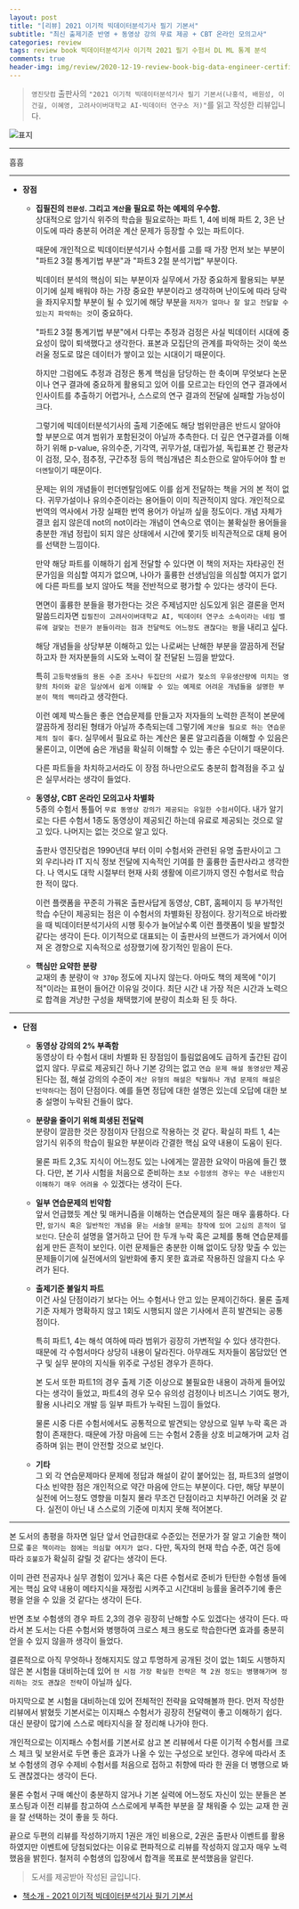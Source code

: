 ```yaml
---  
layout: post  
title: "[리뷰] 2021 이기적 빅데이터분석기사 필기 기본서"  
subtitle: "최신 출제기준 반영 + 동영상 강의 무료 제공 + CBT 온라인 모의고사"  
categories: review  
tags: review book 빅데이터분석기사 이기적 2021 필기 수험서 DL ML 통계 분석
comments: true  
header-img: img/review/2020-12-19-review-book-big-data-engineer-certificate-yj-1.png
---  
```

  
> `영진닷컴` 출판사의 `"2021 이기적 빅데이터분석기사 필기 기본서(나홍석, 배원성, 이건길, 이혜영, 고려사이버대학교 AI·빅데이터 연구소 저)"`를 읽고 작성한 리뷰입니다.  

![표지](https://theorydb.github.io/assets/img/review/2020-12-19-review-book-big-data-engineer-certificate-yj-1.png)  

---

흠흠

---

* __장점__  
  - __집필진의 `전문성`. 그리고 `계산`을 필요로 하는 예제의 우수함.__  
    상대적으로 암기식 위주의 학습을 필요로하는 파트 1, 4에 비해 파트 2, 3은 난이도에 따라 충분히 어려운 계산 문제가 등장할 수 있는 파트이다.

    때문에 개인적으로 빅데이터분석기사 수험서를 고를 때 가장 먼저 보는 부분이 "파트2 3절 통계기법 부분"과 "파트3 2절 분석기법" 부분이다. 

    빅데이터 분석의 핵심이 되는 부분이자 실무에서 가장 중요하게 활용되는 부분이기에 실제 배워야 하는 가장 중요한 부분이라고 생각하며 난이도에 따라 당락을 좌지우지할 부분이 될 수 있기에 해당 부분을 `저자가 얼마나 잘 알고 전달할 수 있는지 파악하는 것`이 중요하다.
    
    "파트2 3절 통계기법 부분"에서 다루는 추정과 검정은 사실 빅데이터 시대에 중요성이 많이 퇴색했다고 생각한다. 표본과 모집단의 관계를 파악하는 것이 쑥쓰러울 정도로 많은 데이터가 쌓이고 있는 시대이기 때문이다. 
    
    하지만 그럼에도 추정과 검정은 통계 핵심을 담당하는 한 축이며 무엇보다 논문이나 연구 결과에 중요하게 활용되고 있어 이를 모르고는 타인의 연구 결과에서 인사이트를 추출하기 어렵거나, 스스로의 연구 결과의 전달에 실패할 가능성이 크다. 

    그렇기에 빅데이터분석기사의 출제 기준에도 해당 범위만큼은 반드시 알아야 할 부분으로 여겨 범위가 포함된것이 아닐까 추측한다. 더 깊은 연구결과를 이해하기 위해 p-value, 유의수준, 기각역, 귀무가설, 대립가설, 독립표본 간 평균차이 검정, 모수, 점추정, 구간추정 등의 핵심개념은 최소한으로 알아두어야 할 `펀더멘탈`이기 때문이다. 

    문제는 위의 개념들이 펀더멘탈임에도 이를 쉽게 전달하는 책을 거의 본 적이 없다. 귀무가설이나 유의수준이라는 용어들이 이미 직관적이지 않다. 개인적으로 번역의 역사에서 가장 실패한 번역 용어가 아닐까 싶을 정도이다. 개념 자체가 결코 쉽지 않은데 not의 not이라는 개념이 연속으로 엮이는 불확실한 용어들을 충분한 개념 정립이 되지 않은 상태에서 시간에 쫓기듯 비직관적으로 대체 용어를 선택한 느낌이다.

    만약 해당 파트를 이해하기 쉽게 전달할 수 있다면 이 책의 저자는 자타공인 전문가임을 의심할 여지가 없으며, 나아가 훌륭한 선생님임을 의심할 여지가 없기에 다른 파트를 보지 않아도 책을 전반적으로 평가할 수 있다는 생각이 든다. 

    면면이 훌륭한 분들을 평가한다는 것은 주제넘지만 심도있게 읽은 결론을 먼저 말씀드리자면 `집필진이 고려사이버대학교 AI, 빅데이터 연구소 소속이라는 네임 밸류에 걸맞는 전문가 분들이라는 점과 전달력도 어느정도 괜찮다는 평`을 내리고 싶다.

    해당 개념들을 상당부분 이해하고 있는 나로써는 난해한 부분을 깔끔하게 전달하고자 한 저자분들의 시도와 노력이 잘 전달된 느낌을 받았다. 
    
    특히 `고등학생들의 용돈 수준 조사나 두집단의 사료가 젖소의 우유생산량에 미치는 영향의 차이와 같은 일상에서 쉽게 이해할 수 있는 예제로 어려운 개념들을 설명한 부분이 책의 백미`라고 생각한다. 

    이런 예제 박스들은 좋은 연습문제를 만들고자 저자들의 노력한 흔적이 본문에 깔끔하게 정리된 형태가 아닐까 추측되는데 그렇기에 `계산을 필요로 하는 연습문제의 질이 좋다`. 실무에서 필요로 하는 계산은 물론 알고리즘을 이해할 수 있음은 물론이고, 이면에 숨은 개념을 확실히 이해할 수 있는 좋은 수단이기 때문이다.

    다른 파트들을 차치하고서라도 이 장점 하나만으로도 충분히 합격점을 주고 싶은 실무서라는 생각이 들었다. 
  
  - __동영상, CBT 온라인 모의고사 차별화__  
    5종의 수험서 통틀어 `무료 동영상 강의가 제공되는 유일한 수험서`이다. 내가 알기로는 다른 수험서 1종도 동영상이 제공되긴 하는데 유료로 제공되는 것으로 알고 있다. 나머지는 없는 것으로 알고 있다.
    
    출판사 영진닷컴은 1990년대 부터 이미 수험서와 관련된 유명 출판사이고 그 외 우리나라 IT 지식 정보 전달에 지속적인 기여를 한 훌륭한 출판사라고 생각한다. 나 역시도 대학 시절부터 현재 사회 생활에 이르기까지 영진 수험서로 학습한 적이 많다.

    이런 플랫폼을 꾸준히 가꿔온 출판사답게 동영상, CBT, 홈페이지 등 부가적인 학습 수단이 제공되는 점은 이 수험서의 차별화된 장점이다. 장기적으로 바라봤을 때 빅데이터분석기사의 시행 횟수가 늘어날수록 이런 플랫폼이 빛을 발할것 같다는 생각이 든다. 이기적으로 대표되는 이 출판사의 브랜드가 과거에서 이어져 온 경향으로 지속적으로 성장했기에 장기적인 믿음이 든다.

  - __핵심만 요약한 분량__  
    교재의 총 분량이 `약 370p` 정도에 지나지 않는다. 아마도 책의 제목에 "이기적"이라는 표현이 들어간 이유일 것이다. 최단 시간 내 가장 적은 시간과 노력으로 합격을 겨냥한 구성을 채택했기에 분량이 최소화 된 듯 하다.

---

* __단점__  
  - __동영상 강의의 2% 부족함__  
    동영상이 타 수험서 대비 차별화 된 장점임이 틀림없음에도 급하게 출간된 감이 없지 않다.  무료로 제공되긴 하나 기본 강의는 없고 `연습 문제 해설 동영상만` 제공된다는 점, 해설 강의의 수준이 `계산 유형의 해설은 탁월하나 개념 문제의 해설은 빈약하다`는 점이 단점이다. 예를 들면 정답에 대한 설명은 있는데 오답에 대한 보충 설명이 누락된 건들이 많다.
  
  - __분량을 줄이기 위해 희생된 전달력__  
    분량이 깔끔한 것은 장점이자 단점으로 작용하는 것 같다. 확실히 파트 1, 4는 암기식 위주의 학습이 필요한 부분이라 간결한 핵심 요약 내용이 도움이 된다.

    물론 파트 2,3도 지식이 어느정도 있는 나에게는 깔끔한 요약이 마음에 들긴 했다. 다만, 본 기사 시험을 처음으로 준비하는 `초보 수험생의 경우는 무슨 내용인지 이해하기 매우 어려울 수` 있겠다는 생각이 든다. 

  - __일부 연습문제의 빈약함__  
    앞서 언급했듯 계산 및 매커니즘을 이해하는 연습문제의 질은 매우 훌륭하다. 다만, `암기식 혹은 일반적인 개념을 묻는 서술형 문제는 창작에 있어 고심의 흔적이 덜 보인다`. 단순히 설명을 열거하고 단어 한 두개 누락 혹은 교체를 통해 연습문제를 쉽게 만든 흔적이 보인다. 이런 문제들은 충분한 이해 없이도 당장 맞출 수 있는 문제들이기에 실전에서의 일반화에 좋지 못한 효과로 작용하진 않을지 다소 우려가 된다.
  
  - __출제기준 불일치 파트__  
    이건 사실 단점이라기 보다는 어느 수험서나 안고 있는 문제이긴하다. 물론 출제기준 자체가 명확하지 않고 1회도 시행되지 않은 기사에서 흔히 발견되는 공통점이다.

    특히 파트1, 4는 해석 여하에 따라 범위가 굉장히 가변적일 수 있다 생각한다. 때문에 각 수험서마다 상당히 내용이 달라진다. 아무래도 저자들이 몸담았던 연구 및 실무 분야의 지식들 위주로 구성된 경우가 흔하다. 

    본 도서 또한 파트1의 경우 출제 기준 이상으로 불필요한 내용이 과하게 들어있다는 생각이 들었고, 파트4의 경우 모수 유의성 검정이나 비즈니스 기여도 평가, 활용 시나리오 개발 등 일부 파트가 누락된 느낌이 들었다. 
    
    물론 시중 다른 수험서에서도 공통적으로 발견되는 양상으로 일부 누락 혹은 과함이 존재한다. 때문에 가장 마음에 드는 수험서 2종을 상호 비교해가며 교차 검증하며 읽는 편이 안전할 것으로 보인다.

  - __기타__  
    그 외 각 연습문제마다 문제에 정답과 해설이 같이 붙어있는 점, 파트3의 설명이 다소 빈약한 점은 개인적으로 약간 마음에 안드는 부분이다. 다만, 해당 부분이 실전에 어느정도 영향을 미칠지 몰라 무조건 단점이라고 치부하긴 어려울 것 같다. 실전이 아닌 내 스스로의 기준에 미치지 못해 적어본다. 

---

본 도서의 총평을 하자면 일단 앞서 언급한대로 수준있는 전문가가 잘 알고 기술한 책이므로 `좋은 책이라는 점에는 의심할 여지가 없다.` 다만, 독자의 현재 학습 수준, 여건 등에 따라 `호불호`가 확실히 갈릴 것 같다는 생각이 든다. 

이미 관련 전공자나 실무 경험이 있거나 혹은 다른 수험서로 준비가 탄탄한 수험생 들에게는 핵심 요약 내용이 메타지식을 재정립 시켜주고 시간대비 능률을 올려주기에 좋은 평을 얻을 수 있을 것 같다는 생각이 든다. 

반면 초보 수험생의 경우 파트 2,3의 경우 굉장히 난해할 수도 있겠다는 생각이 든다. 따라서 본 도서는 다른 수험서와 병행하여 크로스 체크 용도로 학습한다면 효과를 충분히 얻을 수 있지 않을까 생각이 들었다. 

결론적으로 아직 무엇하나 정해지지도 않고 투명하게 공개된 것이 없는 1회도 시행하지 않은 본 시험을 대비하는데 있어 `현 시점 가장 확실한 전략은 책 2권 정도는 병행해가며 정리하는 것도 괜찮은 전략`이 아닐까 싶다.

마지막으로 본 시험을 대비하는데 있어 전체적인 전략을 요약해볼까 한다. 먼저 작성한 리뷰에서 밝혔듯 기본서로는 이지패스 수험서가 굉장히 전달력이 좋고 이해하기 쉽다. 대신 분량이 많기에 스스로 메타지식을 잘 정리해 나가야 한다. 

개인적으로는 이지패스 수험서를 기본서로 삼고 본 리뷰에서 다룬 이기적 수험서를 크로스 체크 및 보완서로 두면 좋은 효과가 나올 수 있는 구성으로 보인다. 경우에 따라서 초보 수험생의 경우 수제비 수험서를 처음으로 접하고 취향에 따라 한 권을 더 병행으로 봐도 괜찮겠다는 생각이 든다. 

물론 수험서 구매 예산이 충분하지 않거나 기본 실력에 어느정도 자신이 있는 분들은 본 포스팅과 이전 리뷰를 참고하여 스스로에게 부족한 부분을 잘 채워줄 수 있는 교재 한 권을 잘 선택하는 것이 좋을 듯 하다.

끝으로 두편의 리뷰를 작성하기까지 1권은 개인 비용으로, 2권은 출판사 이벤트를 활용하였지만 이벤트에 당첨되었다는 이유로 편파적으로 리뷰를 작성하지 않고자 매우 노력했음을 밝힌다. 철저히 수험생의 입장에서 합격을 목표로 분석했음을 알린다. 

> 도서를 제공받아 작성된 글입니다.


* [책소개 - 2021 이기적 빅데이터분석기사 필기 기본서](http://www.yes24.com/Product/Goods/95736343?OzSrank=3)

